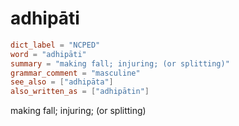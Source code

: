 # adhipāti

``` toml
dict_label = "NCPED"
word = "adhipāti"
summary = "making fall; injuring; (or splitting)"
grammar_comment = "masculine"
see_also = ["adhipāta"]
also_written_as = ["adhipātin"]
```

making fall; injuring; (or splitting)

